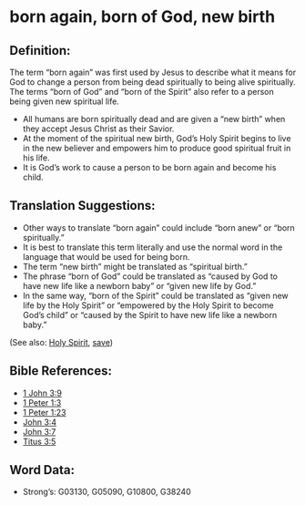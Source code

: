 # born again, born of God, new birth

## Definition:

The term “born again” was first used by Jesus to describe what it means for God to change a person from being dead spiritually to being alive spiritually. The terms “born of God” and “born of the Spirit” also refer to a person being given new spiritual life.

* All humans are born spiritually dead and are given a “new birth” when they accept Jesus Christ as their Savior.
* At the moment of the spiritual new birth, God’s Holy Spirit begins to live in the new believer and empowers him to produce good spiritual fruit in his life.
* It is God’s work to cause a person to be born again and become his child.

## Translation Suggestions:

* Other ways to translate “born again” could include “born anew” or “born spiritually.”
* It is best to translate this term literally and use the normal word in the language that would be used for being born.
* The term “new birth” might be translated as “spiritual birth.”
* The phrase “born of God” could be translated as “caused by God to have new life like a newborn baby” or “given new life by God.”
* In the same way, “born of the Spirit” could be translated as “given new life by the Holy Spirit” or “empowered by the Holy Spirit to become God’s child” or “caused by the Spirit to have new life like a newborn baby.”

(See also: [Holy Spirit](../kt/holyspirit.md), [save](../kt/save.md))

## Bible References:

* [1 John 3:9](rc://en/tn/help/1jn/03/09)
* [1 Peter 1:3](rc://en/tn/help/1pe/01/03)
* [1 Peter 1:23](rc://en/tn/help/1pe/01/23)
* [John 3:4](rc://en/tn/help/jhn/03/04)
* [John 3:7](rc://en/tn/help/jhn/03/07)
* [Titus 3:5](rc://en/tn/help/tit/03/05)

## Word Data:

* Strong’s: G03130, G05090, G10800, G38240
